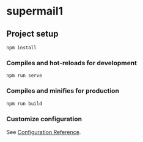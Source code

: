 # supermail1
<!-- 先在git上面创建文件夹如何clone拿到，把想要的文件夹放在拿到的文件夹里面，add添加到暂存区，
commit -m '文字解释' 存到本地仓库，最后push -->
<!-- git config --global http.sslVerify "false" -->
<!-- 拿到git代码//git clone https://github.com/Adnimistrate/supermail.git
git add . - 添加文件到暂存区 
git status	查看仓库当前的状态，显示有变更的文件。
git commit	提交暂存区到本地仓库。
git push	上传远程代码并合并 -->

<!-- 直接push某个文件夹
git remote add origin https://github.com/Adnimistrate/text.git
git branch -M main
git push -u origin main -->

## Project setup
```
npm install
```

### Compiles and hot-reloads for development
```
npm run serve
```

### Compiles and minifies for production
```
npm run build
```

### Customize configuration
See [Configuration Reference](https://cli.vuejs.org/config/).
